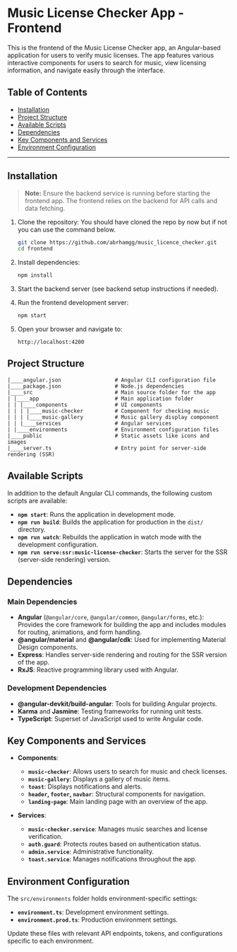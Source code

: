 

# Music License Checker App - Frontend

This is the frontend of the Music License Checker app, an Angular-based application for users to verify music licenses. The app features various interactive components for users to search for music, view licensing information, and navigate easily through the interface.

## Table of Contents
- [Installation](#installation)
- [Project Structure](#project-structure)
- [Available Scripts](#available-scripts)
- [Dependencies](#dependencies)
- [Key Components and Services](#key-components-and-services)
- [Environment Configuration](#environment-configuration)

---

## Installation

> **Note:** Ensure the backend service is running before starting the frontend app. The frontend relies on the backend for API calls and data fetching.

1. Clone the repository: You should have cloned the repo by now but if not you can use the command below.
   ```bash
   git clone https://github.com/abrhamgg/music_licence_checker.git
   cd frontend
   ```

2. Install dependencies:
   ```bash
   npm install
   ```

3. Start the backend server (see backend setup instructions if needed).

4. Run the frontend development server:
   ```bash
   npm start
   ```

5. Open your browser and navigate to:
   ```
   http://localhost:4200
   ```

## Project Structure

```
|____angular.json                 # Angular CLI configuration file
|____package.json                 # Node.js dependencies
|____src                          # Main source folder for the app
| |____app                        # Main application folder
| | |____components               # UI components
| | | |____music-checker          # Component for checking music
| | | |____music-gallery          # Music gallery display component
| | |____services                 # Angular services
| |____environments               # Environment configuration files
|____public                       # Static assets like icons and images
|____server.ts                    # Entry point for server-side rendering (SSR)
```

## Available Scripts

In addition to the default Angular CLI commands, the following custom scripts are available:

- **`npm start`**: Runs the application in development mode.
- **`npm run build`**: Builds the application for production in the `dist/` directory.
- **`npm run watch`**: Rebuilds the application in watch mode with the development configuration.
- **`npm run serve:ssr:music-license-checker`**: Starts the server for the SSR (server-side rendering) version.

## Dependencies

### Main Dependencies

- **Angular** (`@angular/core`, `@angular/common`, `@angular/forms`, etc.): Provides the core framework for building the app and includes modules for routing, animations, and form handling.
- **@angular/material** and **@angular/cdk**: Used for implementing Material Design components.
- **Express**: Handles server-side rendering and routing for the SSR version of the app.
- **RxJS**: Reactive programming library used with Angular.

### Development Dependencies

- **@angular-devkit/build-angular**: Tools for building Angular projects.
- **Karma** and **Jasmine**: Testing frameworks for running unit tests.
- **TypeScript**: Superset of JavaScript used to write Angular code.

## Key Components and Services

- **Components**: 
  - **`music-checker`**: Allows users to search for music and check licenses.
  - **`music-gallery`**: Displays a gallery of music items.
  - **`toast`**: Displays notifications and alerts.
  - **`header`, `footer`, `navbar`**: Structural components for navigation.
  - **`landing-page`**: Main landing page with an overview of the app.

- **Services**: 
  - **`music-checker.service`**: Manages music searches and license verification.
  - **`auth.guard`**: Protects routes based on authentication status.
  - **`admin.service`**: Administrative functionality.
  - **`toast.service`**: Manages notifications throughout the app.

## Environment Configuration

The `src/environments` folder holds environment-specific settings:
- **`environment.ts`**: Development environment settings.
- **`environment.prod.ts`**: Production environment settings.

Update these files with relevant API endpoints, tokens, and configurations specific to each environment.

